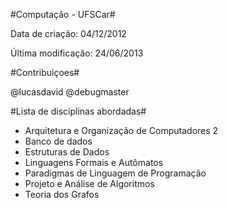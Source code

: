 #Computação - UFSCar#

Data de criação: 04/12/2012

Última modificação: 24/06/2013

#Contribuiçoes#

@lucasdavid
@debugmaster

#Lista de disciplinas abordadas#

 * Arquitetura e Organização de Computadores 2
 * Banco de dados
 * Estruturas de Dados
 * Linguagens Formais e Autômatos
 * Paradigmas de Linguagem de Programação
 * Projeto e Análise de Algoritmos
 * Teoria dos Grafos
